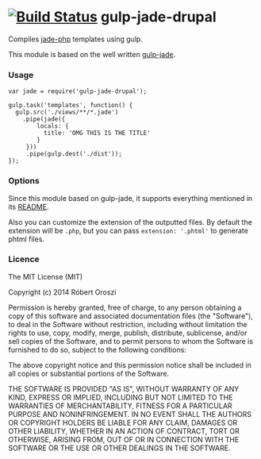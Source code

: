 [![Build Status](https://travis-ci.org/oroce/gulp-jade-php.png?branch=master)](https://travis-ci.org/oroce/gulp-jade-php)
gulp-jade-drupal
=============

Compiles [jade-php](https://github.com/viniwrubleski/jade-php) templates using gulp.

This module is based on the well written [gulp-jade](https://github.com/phated/gulp-jade).

### Usage

    var jade = require('gulp-jade-drupal');

    gulp.task('templates', function() {
      gulp.src('./views/**/*.jade')
        .pipe(jade({
            locals: {
              title: 'OMG THIS IS THE TITLE'
            }
         }))
         .pipe(gulp.dest('./dist'));
    });

### Options

Since this module based on gulp-jade, it supports everything mentioned in its [README](https://github.com/phated/gulp-jade#options).

Also you can customize the extension of the outputted files. By default the extension will be `.php`, but you can pass `extension: '.phtml'` to generate phtml files.

### Licence

The MIT License (MIT)

Copyright (c) 2014 Róbert Oroszi

Permission is hereby granted, free of charge, to any person obtaining a copy
of this software and associated documentation files (the "Software"), to deal
in the Software without restriction, including without limitation the rights
to use, copy, modify, merge, publish, distribute, sublicense, and/or sell
copies of the Software, and to permit persons to whom the Software is
furnished to do so, subject to the following conditions:

The above copyright notice and this permission notice shall be included in all
copies or substantial portions of the Software.

THE SOFTWARE IS PROVIDED "AS IS", WITHOUT WARRANTY OF ANY KIND, EXPRESS OR
IMPLIED, INCLUDING BUT NOT LIMITED TO THE WARRANTIES OF MERCHANTABILITY,
FITNESS FOR A PARTICULAR PURPOSE AND NONINFRINGEMENT. IN NO EVENT SHALL THE
AUTHORS OR COPYRIGHT HOLDERS BE LIABLE FOR ANY CLAIM, DAMAGES OR OTHER
LIABILITY, WHETHER IN AN ACTION OF CONTRACT, TORT OR OTHERWISE, ARISING FROM,
OUT OF OR IN CONNECTION WITH THE SOFTWARE OR THE USE OR OTHER DEALINGS IN THE
SOFTWARE.
